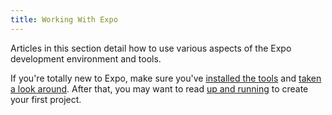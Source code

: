 ```yaml
---
title: Working With Expo
---
```


Articles in this section detail how to use various aspects of the Expo development environment and tools.

If you're totally new to Expo, make sure you've [installed the tools](../introduction/installation/) and [taken a look around](../introduction/xde-tour/). After that, you may want to read [up and running](up-and-running/) to create your first project.
